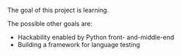 The goal of this project is learning.

The possible other goals are:

* Hackability enabled by Python front- and-middle-end
* Building a framework for language testing